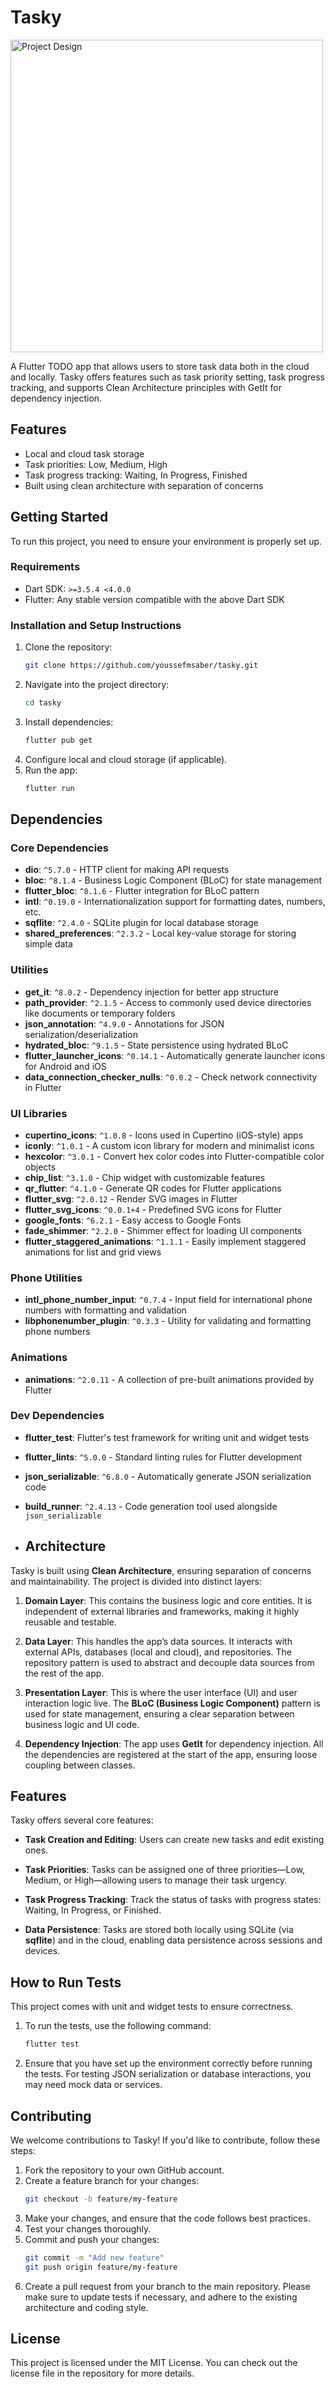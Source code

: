 # Tasky

<img src="src/project-design.png" alt="Project Design" height="500">

A Flutter TODO app that allows users to store task data both in the cloud and locally. Tasky offers features such as task priority setting, task progress tracking, and supports Clean Architecture principles with GetIt for dependency injection.

## Features

- Local and cloud task storage
- Task priorities: Low, Medium, High
- Task progress tracking: Waiting, In Progress, Finished
- Built using clean architecture with separation of concerns

## Getting Started

To run this project, you need to ensure your environment is properly set up.

### Requirements

- Dart SDK: `>=3.5.4 <4.0.0`
- Flutter: Any stable version compatible with the above Dart SDK

### Installation and Setup Instructions

1. Clone the repository:
   ```bash
   git clone https://github.com/youssefmsaber/tasky.git
   ```
2. Navigate into the project directory:
   ```bash
   cd tasky
   ```
3. Install dependencies:
   ```bash
   flutter pub get
   ```
4. Configure local and cloud storage (if applicable).
5. Run the app:
    ```bash
   flutter run
   ```
    
## Dependencies

### Core Dependencies

- **dio**: `^5.7.0` - HTTP client for making API requests
- **bloc**: `^8.1.4` - Business Logic Component (BLoC) for state management
- **flutter_bloc**: `^8.1.6` - Flutter integration for BLoC pattern
- **intl**: `^0.19.0` - Internationalization support for formatting dates, numbers, etc.
- **sqflite**: `^2.4.0` - SQLite plugin for local database storage
- **shared_preferences**: `^2.3.2` - Local key-value storage for storing simple data

### Utilities

- **get_it**: `^8.0.2` - Dependency injection for better app structure
- **path_provider**: `^2.1.5` - Access to commonly used device directories like documents or temporary folders
- **json_annotation**: `^4.9.0` - Annotations for JSON serialization/deserialization
- **hydrated_bloc**: `^9.1.5` - State persistence using hydrated BLoC
- **flutter_launcher_icons**: `^0.14.1` - Automatically generate launcher icons for Android and iOS
- **data_connection_checker_nulls**: `^0.0.2` - Check network connectivity in Flutter

### UI Libraries

- **cupertino_icons**: `^1.0.8` - Icons used in Cupertino (iOS-style) apps
- **iconly**: `^1.0.1` - A custom icon library for modern and minimalist icons
- **hexcolor**: `^3.0.1` - Convert hex color codes into Flutter-compatible color objects
- **chip_list**: `^3.1.0` - Chip widget with customizable features
- **qr_flutter**: `^4.1.0` - Generate QR codes for Flutter applications
- **flutter_svg**: `^2.0.12` - Render SVG images in Flutter
- **flutter_svg_icons**: `^0.0.1+4` - Predefined SVG icons for Flutter
- **google_fonts**: `^6.2.1` - Easy access to Google Fonts
- **fade_shimmer**: `^2.2.0` - Shimmer effect for loading UI components
- **flutter_staggered_animations**: `^1.1.1` - Easily implement staggered animations for list and grid views

### Phone Utilities

- **intl_phone_number_input**: `^0.7.4` - Input field for international phone numbers with formatting and validation
- **libphonenumber_plugin**: `^0.3.3` - Utility for validating and formatting phone numbers

### Animations

- **animations**: `^2.0.11` - A collection of pre-built animations provided by Flutter

### Dev Dependencies

- **flutter_test**: Flutter's test framework for writing unit and widget tests
- **flutter_lints**: `^5.0.0` - Standard linting rules for Flutter development
- **json_serializable**: `^6.8.0` - Automatically generate JSON serialization code
- **build_runner**: `^2.4.13` - Code generation tool used alongside `json_serializable`

- ## Architecture

Tasky is built using **Clean Architecture**, ensuring separation of concerns and maintainability. The project is divided into distinct layers:

1. **Domain Layer**: This contains the business logic and core entities. It is independent of external libraries and frameworks, making it highly reusable and testable.
   
2. **Data Layer**: This handles the app’s data sources. It interacts with external APIs, databases (local and cloud), and repositories. The repository pattern is used to abstract and decouple data sources from the rest of the app.

3. **Presentation Layer**: This is where the user interface (UI) and user interaction logic live. The **BLoC (Business Logic Component)** pattern is used for state management, ensuring a clear separation between business logic and UI code. 

4. **Dependency Injection**: The app uses **GetIt** for dependency injection. All the dependencies are registered at the start of the app, ensuring loose coupling between classes.

## Features

Tasky offers several core features:

- **Task Creation and Editing**: Users can create new tasks and edit existing ones.
  
- **Task Priorities**: Tasks can be assigned one of three priorities—Low, Medium, or High—allowing users to manage their task urgency.

- **Task Progress Tracking**: Track the status of tasks with progress states: Waiting, In Progress, or Finished.
  
- **Data Persistence**: Tasks are stored both locally using SQLite (via **sqflite**) and in the cloud, enabling data persistence across sessions and devices.

## How to Run Tests

This project comes with unit and widget tests to ensure correctness.

1. To run the tests, use the following command:
   ```bash
   flutter test
   ```
2. Ensure that you have set up the environment correctly before running the tests. For testing JSON serialization or database interactions, you may need mock data or services.

## Contributing
We welcome contributions to Tasky! If you'd like to contribute, follow these steps:
1. Fork the repository to your own GitHub account.
2. Create a feature branch for your changes:
    ```bash
    git checkout -b feature/my-feature
    ```
3. Make your changes, and ensure that the code follows best practices.
4. Test your changes thoroughly.
5. Commit and push your changes:
   ```bash
   git commit -m "Add new feature"
   git push origin feature/my-feature
   ```
6. Create a pull request from your branch to the main repository.
Please make sure to update tests if necessary, and adhere to the existing architecture and coding style.

## License
This project is licensed under the MIT License. You can check out the license file in the repository for more details.
